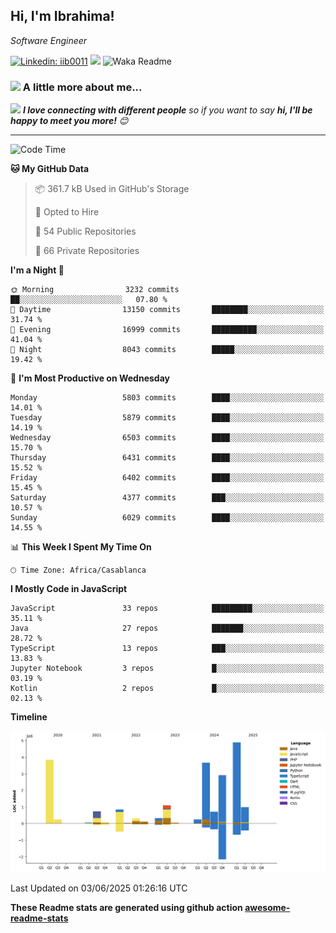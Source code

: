 <h2>Hi, I'm Ibrahima! </h2>
<p><em>Software Engineer 
</em></p>


[![Linkedin: iib0011](https://img.shields.io/badge/-iib0011-blue?style=flat-square&logo=Linkedin&logoColor=white&link=https://www.linkedin.com/in/iib0011/)](https://www.linkedin.com/in/iib0011/)
![](https://visitor-badge.glitch.me/badge?page_id=iib0011)
![Waka Readme](https://github.com/iib0011/iib0011/workflows/Waka%20Readme/badge.svg)


### <img src="https://media.giphy.com/media/VgCDAzcKvsR6OM0uWg/giphy.gif" width="50"> A little more about me...  


<img src="https://media.giphy.com/media/LnQjpWaON8nhr21vNW/giphy.gif" width="60"> <em><b>I love connecting with different people</b> so if you want to say <b>hi, I'll be happy to meet you more!</b> 😊</em>

---
<!--START_SECTION:waka-->
![Code Time](http://img.shields.io/badge/Code%20Time-4%2C912%20hrs%2054%20mins-blue)

**🐱 My GitHub Data** 

> 📦 361.7 kB Used in GitHub's Storage 
 > 
> 💼 Opted to Hire
 > 
> 📜 54 Public Repositories 
 > 
> 🔑 66 Private Repositories 
 > 
**I'm a Night 🦉** 

```text
🌞 Morning                3232 commits        ██░░░░░░░░░░░░░░░░░░░░░░░   07.80 % 
🌆 Daytime                13150 commits       ████████░░░░░░░░░░░░░░░░░   31.74 % 
🌃 Evening                16999 commits       ██████████░░░░░░░░░░░░░░░   41.04 % 
🌙 Night                  8043 commits        █████░░░░░░░░░░░░░░░░░░░░   19.42 % 
```
📅 **I'm Most Productive on Wednesday** 

```text
Monday                   5803 commits        ████░░░░░░░░░░░░░░░░░░░░░   14.01 % 
Tuesday                  5879 commits        ████░░░░░░░░░░░░░░░░░░░░░   14.19 % 
Wednesday                6503 commits        ████░░░░░░░░░░░░░░░░░░░░░   15.70 % 
Thursday                 6431 commits        ████░░░░░░░░░░░░░░░░░░░░░   15.52 % 
Friday                   6402 commits        ████░░░░░░░░░░░░░░░░░░░░░   15.45 % 
Saturday                 4377 commits        ███░░░░░░░░░░░░░░░░░░░░░░   10.57 % 
Sunday                   6029 commits        ████░░░░░░░░░░░░░░░░░░░░░   14.55 % 
```


📊 **This Week I Spent My Time On** 

```text
🕑︎ Time Zone: Africa/Casablanca
```

**I Mostly Code in JavaScript** 

```text
JavaScript               33 repos            █████████░░░░░░░░░░░░░░░░   35.11 % 
Java                     27 repos            ███████░░░░░░░░░░░░░░░░░░   28.72 % 
TypeScript               13 repos            ███░░░░░░░░░░░░░░░░░░░░░░   13.83 % 
Jupyter Notebook         3 repos             █░░░░░░░░░░░░░░░░░░░░░░░░   03.19 % 
Kotlin                   2 repos             █░░░░░░░░░░░░░░░░░░░░░░░░   02.13 % 
```



**Timeline**

![Lines of Code chart](https://raw.githubusercontent.com/iib0011/iib0011/master/assets/bar_graph.png)


 Last Updated on 03/06/2025 01:26:16 UTC
<!--END_SECTION:waka-->

**These Readme stats are generated using github action [awesome-readme-stats](https://github.com/iib0011/waka-readme-stats)**
